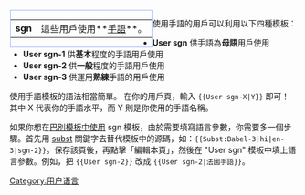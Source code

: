 <div style="float:left;border:solid #99B3FF 1px;margin:1px">

|                                |                                                                            |
| ------------------------------ | -------------------------------------------------------------------------- |
| <span lang="en">**sgn**</span> | 這些用戶使用**[手語](https://zh.wikipedia.org/wiki/Category:sgn_使用者 "wikilink")**。 |

</div>


使用手語的用戶可以利用以下四種模板：

  - **User sgn** 供手語為**母語**用戶使用
  - **User sgn-1** 供**基本**程度的手語用戶使用
  - **User sgn-2** 供**一般**程度的手語用戶使用
  - **User sgn-3** 供運用**熟練**手語的用戶使用

使用手語模板的語法相當簡單。 在你的用戶頁，輸入 `{{User sgn-X|Y}}` 即可！其中 X 代表你的手語水平，而 Y
則是你使用的手語名稱。

如果你想在[巴別模板中使用](https://zh.wikipedia.org/wiki/Wikipedia:巴別 "wikilink")
sgn 模板，由於需要填寫語言參數，你需要多一個步驟。首先用
[subst](https://zh.wikipedia.org/wiki/Help:Subst "wikilink")
關鍵字去替代模板中的源碼，如：`{{Subst:Babel-3|hi|en-3|sgn-2}}`。保存該頁後，再點擊「編輯本頁」，然後在
"User sgn" 模板中填上語言參數。例如，把 `{{User sgn-2}}` 改成 `{{User sgn-2|法國手語}}`。

[Category:用户语言](https://zh.wikipedia.org/wiki/Category:用户语言 "wikilink")